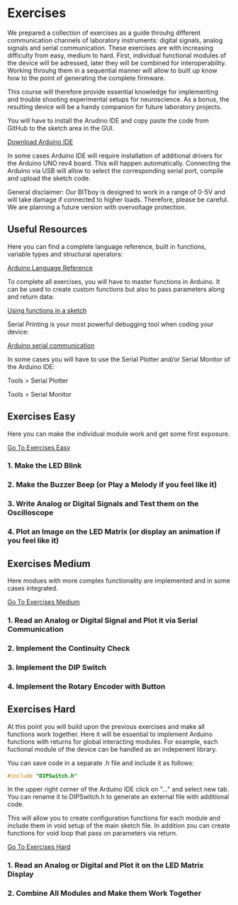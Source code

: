 # Exercises

We prepared a collection of exercises as a guide throuhg different communication channels of laboratory instruments: digital signals, analog signals and serial communication. These exercises are with increasing difficulty from easy, medium to hard. First, individual functional modules of the device will be adressed, later they will be combined for interoperability. Working throuhg them in a sequential manner will allow to built up know how to the point of generating the complete firmware. 

This course will therefore provide essential knowledge for implementing and trouble shooting experimental setups for neuroscience. As a bonus, the resulting device will be a handy companion for future laboratory projects.

You will have to install the Arudino IDE and copy paste the code from GitHub to the sketch area in the GUI.

[Download Arduino IDE](https://www.arduino.cc/en/software)

In some cases Arduino IDE will require installation of additional drivers for the Arduino UNO rev4 board. This will happen automatically. Connecting the Arduino via USB will allow to select the corresponding serial port, compile and upload the sketch code.

General disclaimer: Our BITboy is designed to work in a range of 0-5V and will take damage if connected to higher loads. Therefore, please be careful. We are planning a future version with overvoltage protection.

Useful Resources
--------------------

Here you can find a complete language reference, built in functions, variable types and structural operators:

[Arduino Language Reference](https://www.arduino.cc/reference/en/)

To complete all exercises, you will have to master functions in Arduino. It can be used to create custom functions but also to pass parameters along and return data:

[Using functions in a sketch](https://docs.arduino.cc/learn/programming/functions/)


Serial Printing is your most powerful debugging tool when coding your device:

[Arduino serial communication](https://www.arduino.cc/reference/en/language/functions/communication/serial/)

In some cases you will have to use the Serial Plotter  and/or Serial Monitor of the Arduino IDE:

Tools > Serial Plotter

Tools > Serial Monitor

## Exercises Easy

Here you can make the individual module work and get some first exposure.

[Go To Exercises Easy](01_EXERCISES_easy.md)

### 1. Make the LED Blink

### 2. Make the Buzzer Beep (or Play a Melody if you feel like it)

### 3. Write Analog or Digital Signals and Test them on the Oscilloscope

### 4. Plot an Image on the LED Matrix (or display an animation if you feel like it)

## Exercises Medium

Here modues with more complex functionality are implemented and in some cases integrated.

[Go To Exercises Medium](02_EXERCISES_medium.md)

### 1. Read an Analog or Digital Signal and Plot it via Serial Communication

### 2. Implement the Continuity Check

### 3. Implement the DIP Switch

### 4. Implement the Rotary Encoder with Button

## Exercises Hard

At this point you will build upon the previous exercises and make all functions work together. Here it will be essential to implement Arduino functions with returns for global interacting modules. For example, each fuctional module of the device can be handled as an indepenent library.

You can save code in a separate .h file and include it as follows:

```C++
#include "DIPSwitch.h"
```

In the upper right corner of the Arduino IDE click on "..." and select new tab. You can rename it to DIPSwitch.h to generate an external file with additional code.

This will allow you to create configuration functions for each module and include them in void setup of the main sketch file. In addition zou can create functions for void loop that pass on parameters via return.

[Go To Exercises Hard](03_EXERCISES_hard.md)

### 1. Read an Analog or Digital and Plot it on the LED Matrix Display

### 2. Combine All Modules and Make them Work Together
